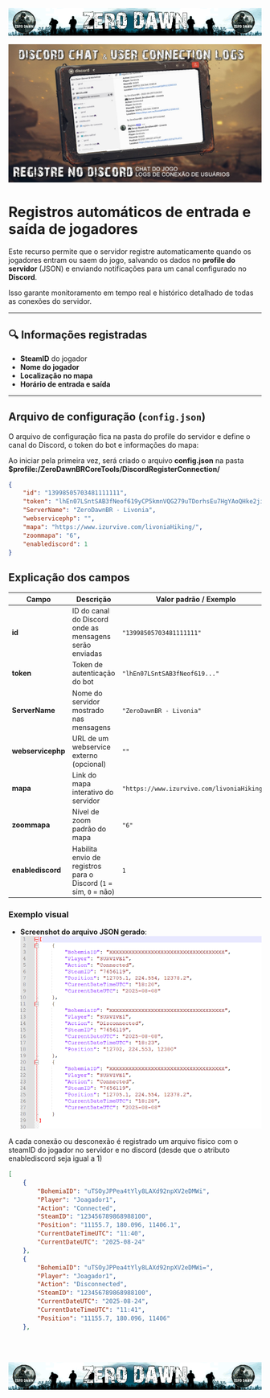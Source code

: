 <p align="center"> <img src="https://github.com/zerodawnbr/zerodawntoolbox/blob/main/imgs/banner.jpg" alt="Banner Zero Dawn"> </p>


![Banner do Mod](https://github.com/zerodawnbr/zerodawntoolbox/blob/main/imgs/zerodawntoolboxreigistroconexao.jpg)


# Registros automáticos de entrada e saída de jogadores

Este recurso permite que o servidor registre automaticamente quando os jogadores entram ou saem do jogo, salvando os dados no **profile do servidor** (JSON) e enviando notificações para um canal configurado no **Discord**.

Isso garante monitoramento em tempo real e histórico detalhado de todas as conexões do servidor.


---

## 🔍 Informações registradas

- **SteamID** do jogador  
- **Nome do jogador**  
- **Localização no mapa**  
- **Horário de entrada e saída**

---

## Arquivo de configuração (`config.json`)

O arquivo de configuração fica na pasta do profile do servidor e define o canal do Discord, o token do bot e informações do mapa:

Ao iniciar pela primeira vez, será criado o arquivo **config.json** na pasta **$profile:/ZeroDawnBRCoreTools/DiscordRegisterConnection/**

```json
{
    "id": "13998505703481111111",
    "token": "lhEn07LSntSAB3fNeof619yCP5kmnVQG279uTDorhsEu7HgYAoQHke2jisRwm0",
    "ServerName": "ZeroDawnBR - Livonia",
    "webservicephp": "",
    "mapa": "https://www.izurvive.com/livoniaHiking/",
    "zoommapa": "6",
    "enablediscord": 1
}
```
## Explicação dos campos

| Campo              | Descrição                                                                 | Valor padrão / Exemplo |
|-------------------|---------------------------------------------------------------------------|----------------------|
| **id**            | ID do canal do Discord onde as mensagens serão enviadas                  | `"13998505703481111111"` |
| **token**         | Token de autenticação do bot                                             | `"lhEn07LSntSAB3fNeof619..."` |
| **ServerName**    | Nome do servidor mostrado nas mensagens                                  | `"ZeroDawnBR - Livonia"` |
| **webservicephp** | URL de um webservice externo (opcional)                                  | `""` |
| **mapa**          | Link do mapa interativo do servidor                                      | `"https://www.izurvive.com/livoniaHiking/"` |
| **zoommapa**      | Nível de zoom padrão do mapa                                             | `"6"` |
| **enablediscord** | Habilita envio de registros para o Discord (`1` = sim, `0` = não)        | `1` |

### Exemplo visual

- **Screenshot do arquivo JSON gerado**:  
![Configuração JSON](https://github.com/zerodawnbr/zerodawntoolbox/raw/main/imgs/jsonconexaousuarios.png)

A cada conexão ou desconexão é registrado um arquivo fisico com o steamID do jogador no servidor e no discord (desde que o atributo enablediscord seja igual a 1)

```json
[
    {
        "BohemiaID": "uTSOyJPPea4tYly8LAXd92npXV2eDMWi",
        "Player": "Joagador1",
        "Action": "Connected",
        "SteamID": "123456789868988100",
        "Position": "11155.7, 180.096, 11406.1",
        "CurrentDateTimeUTC": "11:40",
        "CurrentDateUTC": "2025-08-24"
    },
    {
        "BohemiaID": "uTSOyJPPea4tYly8LAXd92npXV2eDMWi=",
        "Player": "Joagador1",
        "Action": "Disconnected",
        "SteamID": "123456789868988100",
        "CurrentDateUTC": "2025-08-24",
        "CurrentDateTimeUTC": "11:41",
        "Position": "11155.7, 180.096, 11406"
    },
```

<br><br><p align="center"> <img src="https://github.com/zerodawnbr/zerodawntoolbox/blob/main/imgs/banner.jpg" alt="Banner Zero Dawn"> </p>
